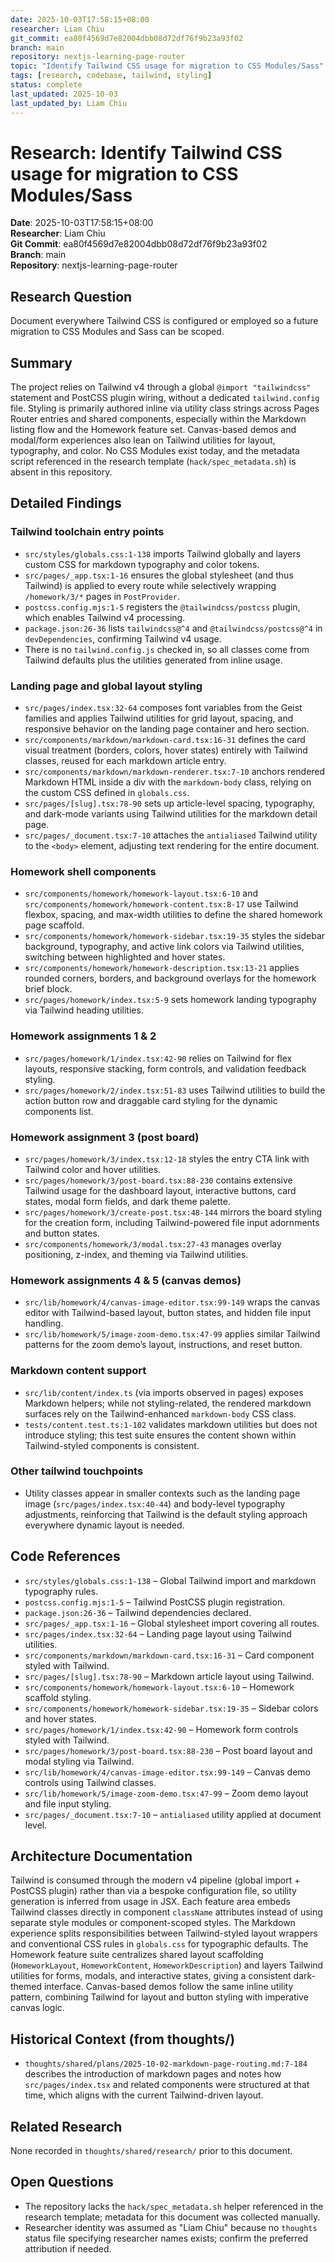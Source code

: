 ```yaml
---
date: 2025-10-03T17:58:15+08:00
researcher: Liam Chiu
git_commit: ea80f4569d7e82004dbb08d72df76f9b23a93f02
branch: main
repository: nextjs-learning-page-router
topic: "Identify Tailwind CSS usage for migration to CSS Modules/Sass"
tags: [research, codebase, tailwind, styling]
status: complete
last_updated: 2025-10-03
last_updated_by: Liam Chiu
---
```


# Research: Identify Tailwind CSS usage for migration to CSS Modules/Sass

**Date**: 2025-10-03T17:58:15+08:00  
**Researcher**: Liam Chiu  
**Git Commit**: ea80f4569d7e82004dbb08d72df76f9b23a93f02  
**Branch**: main  
**Repository**: nextjs-learning-page-router

## Research Question

Document everywhere Tailwind CSS is configured or employed so a future migration to CSS Modules and Sass can be scoped.

## Summary

The project relies on Tailwind v4 through a global `@import "tailwindcss"` statement and PostCSS plugin wiring, without a dedicated `tailwind.config` file. Styling is primarily authored inline via utility class strings across Pages Router entries and shared components, especially within the Markdown listing flow and the Homework feature set. Canvas-based demos and modal/form experiences also lean on Tailwind utilities for layout, typography, and color. No CSS Modules exist today, and the metadata script referenced in the research template (`hack/spec_metadata.sh`) is absent in this repository.

## Detailed Findings

### Tailwind toolchain entry points

- `src/styles/globals.css:1-138` imports Tailwind globally and layers custom CSS for markdown typography and color tokens.
- `src/pages/_app.tsx:1-16` ensures the global stylesheet (and thus Tailwind) is applied to every route while selectively wrapping `/homework/3/*` pages in `PostProvider`.
- `postcss.config.mjs:1-5` registers the `@tailwindcss/postcss` plugin, which enables Tailwind v4 processing.
- `package.json:26-36` lists `tailwindcss@^4` and `@tailwindcss/postcss@^4` in `devDependencies`, confirming Tailwind v4 usage.
- There is no `tailwind.config.js` checked in, so all classes come from Tailwind defaults plus the utilities generated from inline usage.

### Landing page and global layout styling

- `src/pages/index.tsx:32-64` composes font variables from the Geist families and applies Tailwind utilities for grid layout, spacing, and responsive behavior on the landing page container and hero section.
- `src/components/markdown/markdown-card.tsx:16-31` defines the card visual treatment (borders, colors, hover states) entirely with Tailwind classes, reused for each markdown article entry.
- `src/components/markdown/markdown-renderer.tsx:7-10` anchors rendered Markdown HTML inside a div with the `markdown-body` class, relying on the custom CSS defined in `globals.css`.
- `src/pages/[slug].tsx:78-90` sets up article-level spacing, typography, and dark-mode variants using Tailwind utilities for the markdown detail page.
- `src/pages/_document.tsx:7-10` attaches the `antialiased` Tailwind utility to the `<body>` element, adjusting text rendering for the entire document.

### Homework shell components

- `src/components/homework/homework-layout.tsx:6-10` and `src/components/homework/homework-content.tsx:8-17` use Tailwind flexbox, spacing, and max-width utilities to define the shared homework page scaffold.
- `src/components/homework/homework-sidebar.tsx:19-35` styles the sidebar background, typography, and active link colors via Tailwind utilities, switching between highlighted and hover states.
- `src/components/homework/homework-description.tsx:13-21` applies rounded corners, borders, and background overlays for the homework brief block.
- `src/pages/homework/index.tsx:5-9` sets homework landing typography via Tailwind heading utilities.

### Homework assignments 1 & 2

- `src/pages/homework/1/index.tsx:42-90` relies on Tailwind for flex layouts, responsive stacking, form controls, and validation feedback styling.
- `src/pages/homework/2/index.tsx:51-83` uses Tailwind utilities to build the action button row and draggable card styling for the dynamic components list.

### Homework assignment 3 (post board)

- `src/pages/homework/3/index.tsx:12-18` styles the entry CTA link with Tailwind color and hover utilities.
- `src/pages/homework/3/post-board.tsx:88-230` contains extensive Tailwind usage for the dashboard layout, interactive buttons, card states, modal form fields, and dark theme palette.
- `src/pages/homework/3/create-post.tsx:48-144` mirrors the board styling for the creation form, including Tailwind-powered file input adornments and button states.
- `src/components/homework/3/modal.tsx:27-43` manages overlay positioning, z-index, and theming via Tailwind utilities.

### Homework assignments 4 & 5 (canvas demos)

- `src/lib/homework/4/canvas-image-editor.tsx:99-149` wraps the canvas editor with Tailwind-based layout, button states, and hidden file input handling.
- `src/lib/homework/5/image-zoom-demo.tsx:47-99` applies similar Tailwind patterns for the zoom demo’s layout, instructions, and reset button.

### Markdown content support

- `src/lib/content/index.ts` (via imports observed in pages) exposes Markdown helpers; while not styling-related, the rendered markdown surfaces rely on the Tailwind-enhanced `markdown-body` CSS class.
- `tests/content.test.ts:1-102` validates markdown utilities but does not introduce styling; this test suite ensures the content shown within Tailwind-styled components is consistent.

### Other tailwind touchpoints

- Utility classes appear in smaller contexts such as the landing page image (`src/pages/index.tsx:40-44`) and body-level typography adjustments, reinforcing that Tailwind is the default styling approach everywhere dynamic layout is needed.

## Code References

- `src/styles/globals.css:1-138` – Global Tailwind import and markdown typography rules.
- `postcss.config.mjs:1-5` – Tailwind PostCSS plugin registration.
- `package.json:26-36` – Tailwind dependencies declared.
- `src/pages/_app.tsx:1-16` – Global stylesheet import covering all routes.
- `src/pages/index.tsx:32-64` – Landing page layout using Tailwind utilities.
- `src/components/markdown/markdown-card.tsx:16-31` – Card component styled with Tailwind.
- `src/pages/[slug].tsx:78-90` – Markdown article layout using Tailwind.
- `src/components/homework/homework-layout.tsx:6-10` – Homework scaffold styling.
- `src/components/homework/homework-sidebar.tsx:19-35` – Sidebar colors and hover states.
- `src/pages/homework/1/index.tsx:42-90` – Homework form controls styled with Tailwind.
- `src/pages/homework/3/post-board.tsx:88-230` – Post board layout and modal styling via Tailwind.
- `src/lib/homework/4/canvas-image-editor.tsx:99-149` – Canvas demo controls using Tailwind classes.
- `src/lib/homework/5/image-zoom-demo.tsx:47-99` – Zoom demo layout and file input styling.
- `src/pages/_document.tsx:7-10` – `antialiased` utility applied at document level.

## Architecture Documentation

Tailwind is consumed through the modern v4 pipeline (global import + PostCSS plugin) rather than via a bespoke configuration file, so utility generation is inferred from usage in JSX. Each feature area embeds Tailwind classes directly in component `className` attributes instead of using separate style modules or component-scoped styles. The Markdown experience splits responsibilities between Tailwind-styled layout wrappers and conventional CSS rules in `globals.css` for typographic defaults. The Homework feature suite centralizes shared layout scaffolding (`HomeworkLayout`, `HomeworkContent`, `HomeworkDescription`) and layers Tailwind utilities for forms, modals, and interactive states, giving a consistent dark-themed interface. Canvas-based demos follow the same inline utility pattern, combining Tailwind for layout and button styling with imperative canvas logic.

## Historical Context (from thoughts/)

- `thoughts/shared/plans/2025-10-02-markdown-page-routing.md:7-184` describes the introduction of markdown pages and notes how `src/pages/index.tsx` and related components were structured at that time, which aligns with the current Tailwind-driven layout.

## Related Research

None recorded in `thoughts/shared/research/` prior to this document.

## Open Questions

- The repository lacks the `hack/spec_metadata.sh` helper referenced in the research template; metadata for this document was collected manually.
- Researcher identity was assumed as "Liam Chiu" because no `thoughts` status file specifying researcher names exists; confirm the preferred attribution if needed.
